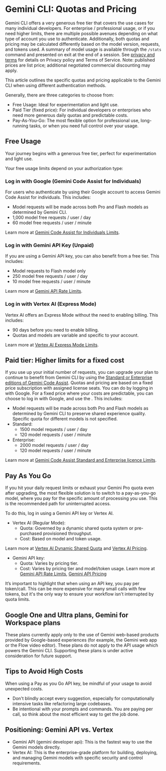 # Gemini CLI: Quotas and Pricing

Gemini CLI offers a very generous free tier that covers the use cases for many individual developers. For enterprise / professional usage, or if you need higher limits, there are multiple possible avenues depending on what type of account you use to authenticate. Additionally, both quotas and pricing may be calculated differently based on the model version, requests, and tokens used. A summary of model usage is available through the `/stats` command and presented on exit at the end of a session. See [privacy and terms](./tos-privacy.md) for details on Privacy policy and Terms of Service. Note: published prices are list price; additional negotiated commercial discounting may apply.

This article outlines the specific quotas and pricing applicable to the Gemini CLI when using different authentication methods.

Generally, there are three categories to choose from:
- Free Usage: Ideal for experimentation and light use.
- Paid Tier (fixed price): For individual developers or enterprises who need more generous daily quotas and predictable costs.
- Pay-As-You-Go: The most flexible option for professional use, long-running tasks, or when you need full control over your usage.

## Free Usage

Your journey begins with a generous free tier, perfect for experimentation and light use. 

Your free usage limits depend on your authorization type:

### Log in with Google (Gemini Code Assist for Individuals)

For users who authenticate by using their Google account to access Gemini Code Assist for individuals. This includes:

- Model requests will be made across both Pro and Flash models as determined by Gemini CLI.
- 1,000 model free requests / user / day
- 60 model free requests / user / minute

Learn more at [Gemini Code Assist for Individuals Limits](https://developers.google.com/gemini-code-assist/resources/quotas#quotas-for-agent-mode-gemini-cli).

### Log in with Gemini API Key (Unpaid)

If you are using a Gemini API key, you can also benefit from a free tier. This includes:

  - Model requests to Flash model only
  - 250 model free requests / user / day
  - 10 model free requests / user / minute

Learn more at [Gemini API Rate Limits](https://ai.google.dev/gemini-api/docs/rate-limits).

### Log in with Vertex AI (Express Mode)

Vertex AI offers an Express Mode without the need to enabling billing. This includes:

  - 90 days before you need to enable billing.
  - Quotas and models are variable and specific to your account.

Learn more at [Vertex AI Express Mode Limits](https://cloud.google.com/vertex-ai/generative-ai/docs/start/express-mode/overview#quotas).


## Paid tier: Higher limits for a fixed cost

If you use up your initial number of requests, you can upgrade your plan to continue to benefit from Gemini CLI by using the [Standard or Enterprise editions of Gemini Code Assist](https://cloud.google.com/products/gemini/pricing). Quotas and pricing are based on a fixed price subscription with assigned license seats. You can do by logging in with Google.  For a fixed price where your costs are predictable, you can choose to log in with Google, and use the . This includes:

  - Model requests will be made across both Pro and Flash models as determined by Gemini CLI to preserve shared experience quality. Specific quota for different models is not specified.
  - Standard:
      - 1500 model requests / user / day
      - 120 model requests / user / minute
  - Enterprise:
      - 2000 model requests / user / day
      - 120 model requests / user / minute

Learn more at [Gemini Code Assist Standard and Enterprise licence Limits](https://developers.google.com/gemini-code-assist/resources/quotas#quotas-for-agent-mode-gemini-cli).


## Pay As You Go

If you hit your daily request limits or exhaust your Gemini Pro quota even after upgrading, the most flexible solution is to switch to a pay-as-you-go model, where you pay for the specific amount of processing you use. This is the recommended path for uninterrupted access.

To do this, log in using a Gemini API key or Vertex AI.

- Vertex AI (Regular Mode):
    - Quota: Governed by a dynamic shared quota system or pre-purchased provisioned throughput.
    - Cost: Based on model and token usage.

Learn more at [Vertex AI Dynamic Shared Quota](https://cloud.google.com/vertex-ai/generative-ai/docs/resources/dynamic-shared-quota) and [Vertex AI Pricing](https://cloud.google.com/vertex-ai/pricing).

- Gemini API key:
    - Quota: Varies by pricing tier.
    - Cost: Varies by pricing tier and model/token usage.
Learn more at [Gemini API Rate Limits](https://ai.google.dev/gemini-api/docs/rate-limits), [Gemini API Pricing](https://ai.google.dev/gemini-api/docs/pricing)

It’s important to highlight that when using an API key, you pay per token/call. This can be more expensive for many small calls with few tokens, but it's the only way to ensure your workflow isn't interrupted by quota limits.

## Google One and Ultra plans, Gemini for Workspace plans

These plans currently apply only to the use of Gemini web-based products provided by Google-based experiences (for example, the Gemini web app or the Flow video editor). These plans do not apply to the API usage which powers the Gemini CLI. Supporting these plans is under active consideration for future support.

## Tips to Avoid High Costs

When using a Pay as you Go API key, be mindful of your usage to avoid unexpected costs.
- Don't blindly accept every suggestion, especially for computationally intensive tasks like refactoring large codebases.
- Be intentional with your prompts and commands. You are paying per call, so think about the most efficient way to get the job done.

## Positioning: Gemini API vs. Vertex

- Gemini API (gemini developer api): This is the fastest way to use the Gemini models directly.
- Vertex AI: This is the enterprise-grade platform for building, deploying, and managing Gemini models with specific security and control requirements.
